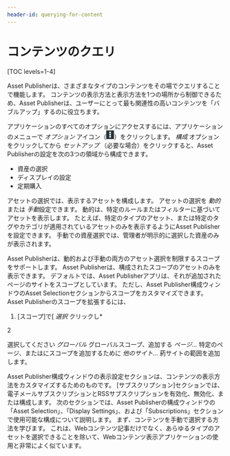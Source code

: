 ```yaml
---
header-id: querying-for-content
---
```


# コンテンツのクエリ

[TOC levels=1-4]

Asset Publisherは、さまざまなタイプのコンテンツをその場でクエリすることで機能します。 コンテンツの表示方法と表示方法を1つの場所から制御できるため、Asset Publisherは、ユーザーにとって最も関連性の高いコンテンツを「バブルアップ」するのに役立ちます。

アプリケーションのすべてのオプションにアクセスするには、アプリケーションのメニューで *オプション* アイコン（![Options](../../../../images/icon-options.png)）をクリックします。 *構成* オプションをクリックしてから *セットアップ* （必要な場合）をクリックすると、Asset Publisherの設定を次の3つの領域から構成できます。

  - 資産の選択
  - ディスプレイの設定
  - 定期購入

アセットの選択では、表示するアセットを構成します。 アセットの選択を *動的* または *手動*設定できます。 動的は、特定のルールまたはフィルターに基づいてアセットを表示します。 たとえば、特定のタイプのアセット、または特定のタグやカテゴリが適用されているアセットのみを表示するようにAsset Publisherを設定できます。 手動での資産選択では、管理者が明示的に選択した資産のみが表示されます。

Asset Publisherは、動的および手動の両方のアセット選択を制限するスコープをサポートします。 Asset Publisherは、構成されたスコープのアセットのみを表示できます。 デフォルトでは、Asset Publisherアプリは、それが追加されたページのサイトをスコープとしています。 ただし、Asset Publisher構成ウィンドウのAsset Selectionセクションからスコープをカスタマイズできます。 Asset Publisherのスコープを拡張するには、

1.  [スコープ]で[ *選択* クリックし*</p></li>

2

選択してください *グローバル* グローバルスコープ、追加する *ページ...* 特定のページ、またはにスコープを追加するために *他のサイト...* 葯サイトの範囲を追加します。</ol>

Asset Publisher構成ウィンドウの表示設定セクションは、コンテンツの表示方法をカスタマイズするためのものです。 [サブスクリプション]セクションでは、電子メールサブスクリプションとRSSサブスクリプションを有効化、無効化、または構成します。 次のセクションでは、Asset Publisherの構成ウィンドウの「Asset Selection」、「Display Settings」、および「Subscriptions」セクションで使用可能な構成について説明します。 まず、コンテンツを手動で選択する方法を学びます。 これは、Webコンテンツ記事だけでなく、あらゆるタイプのアセットを選択できることを除いて、Webコンテンツ表示アプリケーションの使用と非常によく似ています。
